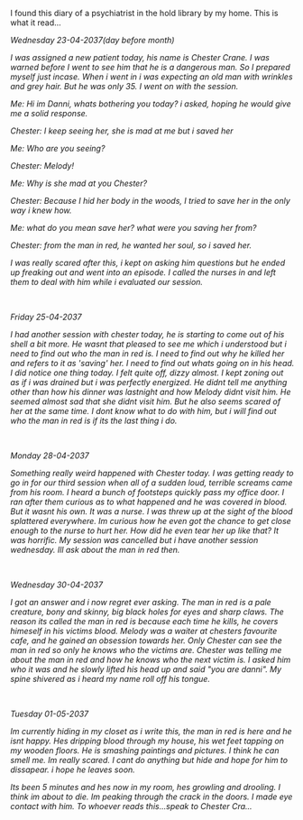 I found this diary of a psychiatrist in the hold library by my home. This is what it read...

*Wednesday 23-04-2037(day before month)*

*I was assigned a new patient today, his name is Chester Crane. I was warned before I went to see him that he is a dangerous man. So I prepared myself just incase. When i went in i was expecting an old man with wrinkles and grey hair. But he was only 35. I went on with the session.* 

*Me: Hi im Danni, whats bothering you today? i asked, hoping he would give me a solid response.* 

*Chester: I keep seeing her, she is mad at me but i saved her*

*Me: Who are you seeing?*

*Chester: Melody!* 

*Me: Why is she mad at you Chester?*

*Chester: Because I hid her body in the woods, I tried to save her in the only way i knew how.*

*Me: what do you mean save her? what were you saving her from?*

*Chester: from the man in red, he wanted her soul, so i saved her.* 

*I was really scared after this, i kept on asking him questions but he ended up freaking out and went into an episode. I called the nurses in and left them to deal with him while i evaluated our session.* 

&#x200B;

*Friday 25-04-2037*

*I had another session with chester today, he is starting to come out of his shell a bit more. He wasnt that pleased to see me which i understood but i need to find out who the man in red is. I need to find out why he killed her and refers to it as 'saving' her. I need to find out whats going on in his head. I did notice one thing today. I felt quite off, dizzy almost. I kept zoning out as if i was drained but i was perfectly energized. He didnt tell me anything other than how his dinner was lastnight and how Melody didnt visit him. He seemed almost sad that she didnt visit him. But he also seems scared of her at the same time. I dont know what to do with him, but i will find out who the man in red is if its the last thing i do.* 

&#x200B;

*Monday 28-04-2037*

*Something really weird happened with Chester today. I was getting ready to go in for our third session when all of a sudden loud, terrible screams came from his room. I heard a bunch of footsteps quickly pass my office door. I ran after them curious as to what happened and he was covered in blood. But it wasnt his own. It was a nurse. I was threw up at the sight of the blood splattered everywhere. Im curious how he even got the chance to get close enough to the nurse to hurt her. How did he even tear her up like that? It was horrific. My session was cancelled but i have another session wednesday. Ill ask about the man in red then.* 

&#x200B;

*Wednesday 30-04-2037*

*I got an answer and i now regret ever asking. The man in red is a pale creature, bony and skinny, big black holes for eyes and sharp claws. The reason its called the man in red is because each time he kills, he covers himeself in his victims blood. Melody was a waiter at chesters favourite cafe, and he gained an obsession towards her. Only Chester can see the man in red so only he knows who the victims are. Chester was telling me about the man in red and how he knows who the next victim is. I asked him who it was and he slowly lifted his head up and said "you are danni". My spine shivered as i heard my name roll off his tongue.* 

&#x200B;

*Tuesday 01-05-2037*

*Im currently hiding in my closet as i write this, the man in red is here and he isnt happy. Hes dripping blood through my house, his wet feet tapping on my wooden floors. He is smashing paintings and pictures. I think he can smell me. Im really scared. I cant do anything but hide and hope for him to dissapear. i hope he leaves soon.* 

*Its been 5 minutes and hes now in my room, hes growling and drooling. I think im about to die. Im peaking through the crack in the doors. I made eye contact with him. To whoever reads this...speak to Chester Cra...*